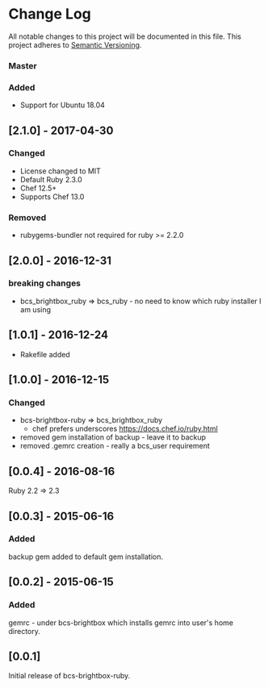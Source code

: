 # Change Log
All notable changes to this project will be documented in this file.
This project adheres to [Semantic Versioning](http://semver.org/).
### Master
### Added
  - Support for Ubuntu 18.04

## [2.1.0] - 2017-04-30
### Changed
  - License changed to MIT
  - Default Ruby 2.3.0
  - Chef 12.5+ 
  - Supports Chef 13.0

### Removed 
  - rubygems-bundler not required for ruby >= 2.2.0

## [2.0.0] - 2016-12-31
### breaking changes
  - bcs_brightbox_ruby => bcs_ruby - no need to know which ruby installer I am using

## [1.0.1] - 2016-12-24
  - Rakefile added

## [1.0.0] - 2016-12-15
### Changed
  - bcs-brightbox-ruby => bcs_brightbox_ruby
    - chef prefers underscores https://docs.chef.io/ruby.html
  - removed gem installation of backup - leave it to backup
  - removed .gemrc creation - really a bcs_user requirement

## [0.0.4] - 2016-08-16
Ruby 2.2 => 2.3

## [0.0.3] - 2015-06-16
### Added
backup gem added to default gem installation.

## [0.0.2] - 2015-06-15
### Added
gemrc - under bcs-brightbox which installs gemrc into user's home directory.

## [0.0.1]

Initial release of bcs-brightbox-ruby.
